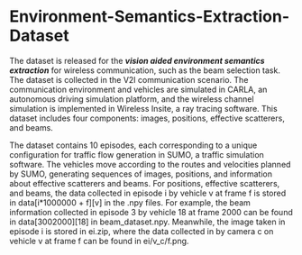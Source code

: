 # Environment-Semantics-Extraction-Dataset
The dataset is released for the ***vision aided environment semantics extraction*** for wireless communication, such as the beam selection task. The dataset is collected in the V2I communication scenario. The communication environment and vehicles are simulated in CARLA, an autonomous driving simulation platform, and the wireless channel simulation is implemented in Wireless Insite, a ray tracing software. This dataset includes four components: images, positions, effective scatterers, and beams.

The dataset contains 10 episodes, each corresponding to a unique configuration for traffic flow generation in SUMO, a traffic simulation software. The vehicles move according to the routes and velocities planned by SUMO, generating sequences of images, positions, and information about effective scatterers and beams. For positions, effective scatterers, and beams, the data collected in episode i by vehicle v at frame f is stored in data[i*1000000 + f][v] in the .npy files. For example, the beam information collected in episode 3 by vehicle 18 at frame 2000 can be found in data[3002000][18] in beam_dataset.npy. Meanwhile, the image taken in episode i is stored in ei.zip, where the data collected in by camera c on vehicle v at frame f can be found in ei/v_c/f.png.
